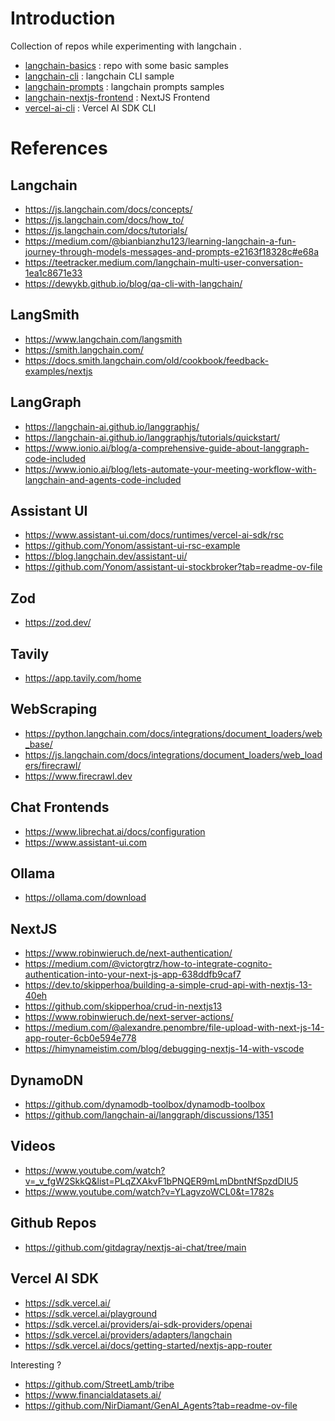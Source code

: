 # Introduction

Collection of repos while experimenting with langchain .

- [langchain-basics](./langchain-basics) : repo with some basic samples
- [langchain-cli](./langchain-cli) : langchain CLI sample
- [langchain-prompts](./langchain-prompts) : langchain prompts samples
- [langchain-nextjs-frontend](./langchain-nextjs-frontend) : NextJS Frontend
- [vercel-ai-cli](./vercel-ai-cli) : Vercel AI SDK CLI

# References

## Langchain

- https://js.langchain.com/docs/concepts/
- https://js.langchain.com/docs/how_to/
- https://js.langchain.com/docs/tutorials/
- https://medium.com/@bianbianzhu123/learning-langchain-a-fun-journey-through-models-messages-and-prompts-e2163f18328c#e68a
- https://teetracker.medium.com/langchain-multi-user-conversation-1ea1c8671e33
- https://dewykb.github.io/blog/qa-cli-with-langchain/

## LangSmith

- https://www.langchain.com/langsmith
- https://smith.langchain.com/
- https://docs.smith.langchain.com/old/cookbook/feedback-examples/nextjs


## LangGraph

- https://langchain-ai.github.io/langgraphjs/
- https://langchain-ai.github.io/langgraphjs/tutorials/quickstart/
- https://www.ionio.ai/blog/a-comprehensive-guide-about-langgraph-code-included
- https://www.ionio.ai/blog/lets-automate-your-meeting-workflow-with-langchain-and-agents-code-included

## Assistant UI

- https://www.assistant-ui.com/docs/runtimes/vercel-ai-sdk/rsc
- https://github.com/Yonom/assistant-ui-rsc-example
- https://blog.langchain.dev/assistant-ui/
- https://github.com/Yonom/assistant-ui-stockbroker?tab=readme-ov-file

## Zod

- https://zod.dev/

## Tavily

- https://app.tavily.com/home

## WebScraping

- https://python.langchain.com/docs/integrations/document_loaders/web_base/
- https://js.langchain.com/docs/integrations/document_loaders/web_loaders/firecrawl/
- https://www.firecrawl.dev

## Chat Frontends

- https://www.librechat.ai/docs/configuration
- https://www.assistant-ui.com


## Ollama

- https://ollama.com/download

## NextJS

- https://www.robinwieruch.de/next-authentication/
- https://medium.com/@victorgtrz/how-to-integrate-cognito-authentication-into-your-next-js-app-638ddfb9caf7
- https://dev.to/skipperhoa/building-a-simple-crud-api-with-nextjs-13-40eh
- https://github.com/skipperhoa/crud-in-nextjs13
- https://www.robinwieruch.de/next-server-actions/
- https://medium.com/@alexandre.penombre/file-upload-with-next-js-14-app-router-6cb0e594e778
- https://himynameistim.com/blog/debugging-nextjs-14-with-vscode

## DynamoDN

- https://github.com/dynamodb-toolbox/dynamodb-toolbox
- https://github.com/langchain-ai/langgraph/discussions/1351

## Videos

- https://www.youtube.com/watch?v=_v_fgW2SkkQ&list=PLqZXAkvF1bPNQER9mLmDbntNfSpzdDIU5
- https://www.youtube.com/watch?v=YLagvzoWCL0&t=1782s

## Github Repos

- https://github.com/gitdagray/nextjs-ai-chat/tree/main

## Vercel AI SDK

- https://sdk.vercel.ai/
- https://sdk.vercel.ai/playground
- https://sdk.vercel.ai/providers/ai-sdk-providers/openai
- https://sdk.vercel.ai/providers/adapters/langchain
- https://sdk.vercel.ai/docs/getting-started/nextjs-app-router

Interesting ?

- https://github.com/StreetLamb/tribe
- https://www.financialdatasets.ai/
- https://github.com/NirDiamant/GenAI_Agents?tab=readme-ov-file

